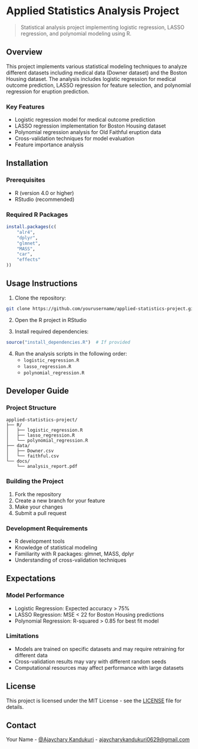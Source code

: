# Applied Statistics Analysis Project

> Statistical analysis project implementing logistic regression, LASSO regression, and polynomial modeling using R.

## Overview

This project implements various statistical modeling techniques to analyze different datasets including medical data (Downer dataset) and the Boston Housing dataset. The analysis includes logistic regression for medical outcome prediction, LASSO regression for feature selection, and polynomial regression for eruption prediction.

### Key Features
- Logistic regression model for medical outcome prediction
- LASSO regression implementation for Boston Housing dataset
- Polynomial regression analysis for Old Faithful eruption data
- Cross-validation techniques for model evaluation
- Feature importance analysis

## Installation

### Prerequisites
- R (version 4.0 or higher)
- RStudio (recommended)

### Required R Packages
```R
install.packages(c(
    "alr4",
    "dplyr",
    "glmnet",
    "MASS",
    "car",
    "effects"
))
```

## Usage Instructions

1. Clone the repository:
```bash
git clone https://github.com/yourusername/applied-statistics-project.git
```

2. Open the R project in RStudio

3. Install required dependencies:
```R
source("install_dependencies.R")  # If provided
```

4. Run the analysis scripts in the following order:
   - `logistic_regression.R`
   - `lasso_regression.R`
   - `polynomial_regression.R`

## Developer Guide

### Project Structure
```
applied-statistics-project/
├── R/
│   ├── logistic_regression.R
│   ├── lasso_regression.R
│   └── polynomial_regression.R
├── data/
│   ├── Downer.csv
│   └── faithful.csv
└── docs/
    └── analysis_report.pdf
```

### Building the Project
1. Fork the repository
2. Create a new branch for your feature
3. Make your changes
4. Submit a pull request

### Development Requirements
- R development tools
- Knowledge of statistical modeling
- Familiarity with R packages: glmnet, MASS, dplyr
- Understanding of cross-validation techniques

## Expectations

### Model Performance
- Logistic Regression: Expected accuracy > 75%
- LASSO Regression: MSE < 22 for Boston Housing predictions
- Polynomial Regression: R-squared > 0.85 for best fit model

### Limitations
- Models are trained on specific datasets and may require retraining for different data
- Cross-validation results may vary with different random seeds
- Computational resources may affect performance with large datasets

## License

This project is licensed under the MIT License - see the [LICENSE](https://github.com/ajaychary06/Projects/blob/main/LICENSE) file for details.


## Contact

Your Name - [@Ajaychary Kandukuri](www.linkedin.com/in/ajaychary-kandukuri-053a5a25a) - ajaycharykandukuri0629@gmail.com

